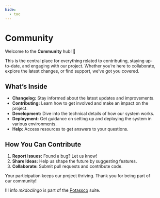 ```yaml
---
hide:
  - toc
---
```


# Community

Welcome to the **Community** hub! 🚀

This is the central place for everything related to contributing, staying
up-to-date, and engaging with our project. Whether you’re here to collaborate,
explore the latest changes, or find support, we’ve got you covered.

## What’s Inside

- **Changelog:** Stay informed about the latest updates and improvements.
- **Contributing:** Learn how to get involved and make an impact on the
  project.
- **Development:** Dive into the technical details of how our system works.
- **Deployment:** Get guidance on setting up and deploying the system in
  various environments.
- **Help:** Access resources to get answers to your questions.

## How You Can Contribute

1. **Report Issues:** Found a bug? Let us know!
1. **Share Ideas:** Help us shape the future by suggesting features.
1. **Collaborate:** Submit pull requests and contribute code.

Your participation keeps our project thriving. Thank you for being part of our
community!

!!! info
    *mkdoclingo* is part of the [Potassco](https://potassco.org) suite.
